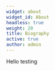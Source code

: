 ```yaml
---
widget: about
widget_id: About
headless: true
weight: 20
title: Biography
active: true
author: admin
---
```

Hello testing